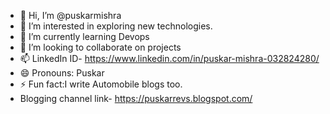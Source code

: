 - 👋 Hi, I’m @puskarmishra
- 👀 I’m interested in exploring new technologies.
- 🌱 I’m currently learning Devops
- 💞️ I’m looking to collaborate on projects
- 📫 LinkedIn ID- https://www.linkedin.com/in/puskar-mishra-032824280/
- 😄 Pronouns: Puskar
- ⚡ Fun fact:I write Automobile blogs too.
-  Blogging channel link- https://puskarrevs.blogspot.com/

<!---
puskarmishra/puskarmishra is a ✨ special ✨ repository because its `README.md` (this file) appears on your GitHub profile.
You can click the Preview link to take a look at your changes.
--->
